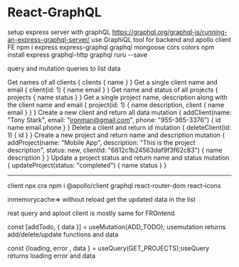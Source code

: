 # React-GraphQL

setup express server with graphQL
https://graphql.org/graphql-js/running-an-express-graphql-server/
use GraphiQL tool for backend and apollo client FE
npm i express express-graphql graphql mongoose cors colors
npm install express graphql-http graphql ruru --save

query and mutation queries to list data

Get names of all clients
{
clients {
name
}
}
Get a single client name and email
{
client(id: 1) {
name
email
}
}
Get name and status of all projects
{
projects {
name
status
}
}
Get a single project name, description along with the client name and email
{
project(id: 1) {
name
description,
client {
name
email
}
}
}
Create a new client and return all data
mutation {
addClient(name: "Tony Stark", email: "ironman@gmail.com", phone: "955-365-3376") {
id
name
email
phone
}
}
Delete a client and return id
mutation {
deleteClient(id: 1) {
id
}
}
Create a new project and return name and description
mutation {
addProject(name: "Mobile App", description: "This is the project description", status: new, clientId: "6612c1b24563daf9f3f62c83") {
name
description
}
}
Update a project status and return name and status
mutation {
updateProject(status: "completed") {
name
status
}
}

---

client
npx cra
npm i @apollo/client graphql react-router-dom react-icons

inmemorycache=> without reload get the updated data in the list

reat query and aploot client is mostly same for FROntend

const [addTodo, { data }] = useMutation(ADD_TODO); usemutation returns add/delete/update functions and data

const {loading, error , data } = useQuery(GET_PROJECTS);useQuery returns loading error and data
